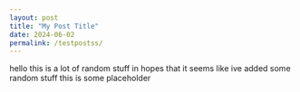 ```yaml
---
layout: post
title: "My Post Title"
date: 2024-06-02
permalink: /testpostss/
---
```

hello this is a lot of random stuff in hopes that it seems like ive added some random stuff <!--more-->
this is some placeholder
